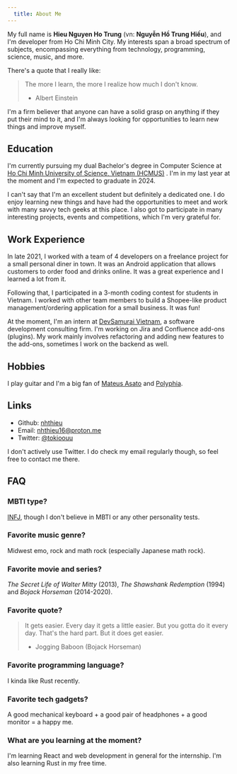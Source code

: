 ```yaml
---
  title: About Me
---
```


My full name is **Hieu Nguyen Ho Trung** (vn: **Nguyễn Hồ Trung Hiếu**), and I'm developer from Ho Chi Minh City. My interests span a broad spectrum of subjects, encompassing everything from technology, programming, science, music, and more.

There's a quote that I really like:

> The more I learn, the more I realize how much I don't know.
>
> - Albert Einstein

I'm a firm believer that anyone can have a solid grasp on anything if they put their mind to it, and I'm always looking for opportunities to learn new things and improve myself.

## Education

I'm currently pursuing my dual Bachelor's degree in Computer Science at [Ho Chi Minh University of Science, Vietnam (HCMUS)](https://hcmus.edu.vn/) . I'm in my last year at the moment and I'm expected to graduate in 2024.

I can't say that I'm an excellent student but definitely a dedicated one. I do enjoy learning new things and have had the opportunities to meet and work with many savvy tech geeks at this place. I also got to participate in many interesting projects, events and competitions, which I'm very grateful for.

## Work Experience

In late 2021, I worked with a team of 4 developers on a freelance project for a small personal diner in town. It was an Android application that allows customers to order food and drinks online. It was a great experience and I learned a lot from it.

Following that, I participated in a 3-month coding contest for students in Vietnam. I worked with other team members to build a Shopee-like product management/ordering application for a small business. It was fun!

At the moment, I'm an intern at [DevSamurai Vietnam](https://devsamurai.vn/), a software development consulting firm. I'm working on Jira and Confluence add-ons (plugins). My work mainly involves refactoring and adding new features to the add-ons, sometimes I work on the backend as well.

## Hobbies

I play guitar and I'm a big fan of [Mateus Asato](https://www.youtube.com/@Mautaus) and [Polyphia](https://www.youtube.com/@Polyphia).

## Links

- Github: [nhthieu](https://github.com/nhthieu)
- Email: [nhthieu16@proton.me](mailto:nhthieu16@proton.me)
- Twitter: [@tokioouu](https://twitter.com/pliryo)

I don't actively use Twitter. I do check my email regularly though, so feel free to contact me there.

## FAQ

### MBTI type?

[INFJ](https://www.16personalities.com/infj-personality), though I don't believe in MBTI or any other personality tests.

### Favorite music genre?

Midwest emo, rock and math rock (especially Japanese math rock).

### Favorite movie and series?

*The Secret Life of Walter Mitty* (2013), *The Shawshank Redemption* (1994) and *Bojack Horseman* (2014-2020).

### Favorite quote?

> It gets easier. Every day it gets a little easier. But you gotta do it every day. That's the hard part. But it does get easier.
>
> - Jogging Baboon (Bojack Horseman)

### Favorite programming language?

I kinda like Rust recently.

### Favorite tech gadgets?

A good mechanical keyboard + a good pair of headphones + a good monitor = a happy me.

### What are you learning at the moment?

I'm learning React and web development in general for the internship. I'm also learning Rust in my free time.
